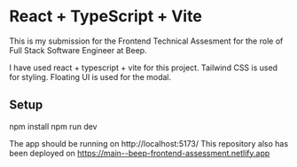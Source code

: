# React + TypeScript + Vite

This is my submission for the Frontend Technical Assesment for the role of Full Stack Software Engineer at Beep.

I have used react + typescript + vite for this project.
Tailwind CSS is used for styling.
Floating UI is used for the modal.

## Setup
npm install
npm run dev

The app should be running on http://localhost:5173/
This repository also has been deployed on https://main--beep-frontend-assessment.netlify.app
```
